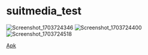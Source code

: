 # suitmedia_test

![Screenshot_1703724346](https://github.com/AlvinGary/suitmedia_test/assets/71222366/84de9277-5693-4722-9a1c-e68f2f0e52c4)
![Screenshot_1703724400](https://github.com/AlvinGary/suitmedia_test/assets/71222366/d85fc957-5436-427e-bcb3-395376ce5c12)
![Screenshot_1703724518](https://github.com/AlvinGary/suitmedia_test/assets/71222366/a8e99d9b-1fb1-49a4-8a40-8e746890d310)

[Apk](https://drive.google.com/file/d/1HSI4PQiNfDc4R-ihBcNH6rrEQks3yA7B/view?usp=sharing)
